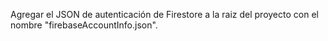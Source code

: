 Agregar el JSON de autenticación de Firestore a la
raiz del proyecto con el nombre "firebaseAccountInfo.json".

